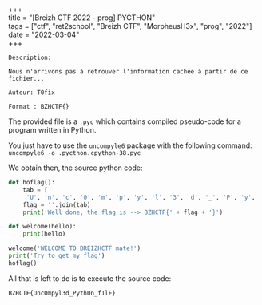 +++                                                                           
title = "[Breizh CTF 2022 - prog] PYCTHON"                  
tags = ["ctf", "ret2school", "Breizh CTF", "MorpheusH3x", "prog", "2022"]      
date = "2022-03-04"    
+++

    Description:

    Nous n'arrivons pas à retrouver l'information cachée à partir de ce fichier...

    Auteur: T0fix
    
    Format : BZHCTF{}

The provided file is a `.pyc` which contains compiled pseudo-code for a program written in Python.

You just have to use the `uncompyle6` package with the following command: `uncompyle6 -o .pycthon.cpython-38.pyc`

We obtain then, the source python code:

```python
def hoflag():
    tab = [
     'U', 'n', 'c', '0', 'm', 'p', 'y', 'l', '3', 'd', '_', 'P', 'y', 't', 'h', '0', 'n', '_', 'f', '1', 'l', 'E']
    flag = ''.join(tab)
    print('Well done, the flag is --> BZHCTF{' + flag + '}')

def welcome(hello):
    print(hello)

welcome('WELCOME TO BREIZHCTF mate!')
print('Try to get my flag')
hoflag()
```

All that is left to do is to execute the source code:

```
BZHCTF{Unc0mpyl3d_Pyth0n_f1lE}
```

